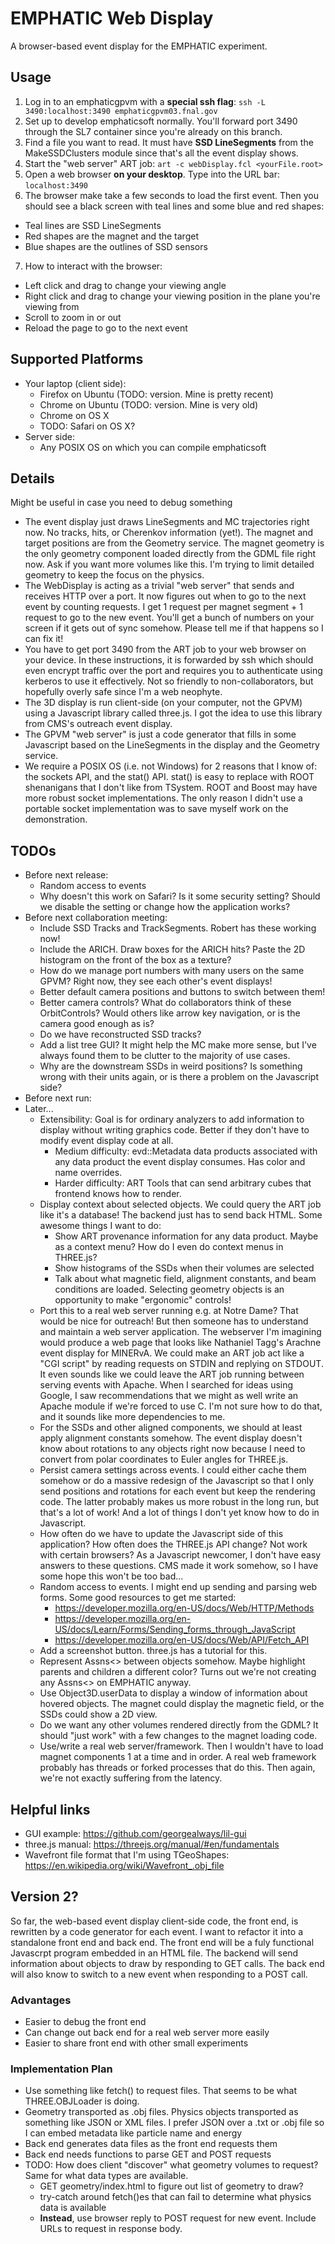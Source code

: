 # EMPHATIC Web Display
A browser-based event display for the EMPHATIC experiment.

## Usage
1. Log in to an emphaticgpvm with a **special ssh flag**: `ssh -L 3490:localhost:3490 emphaticgpvm03.fnal.gov`
2. Set up to develop emphaticsoft normally.  You'll forward port 3490 through the SL7 container since you're already on this branch.
3. Find a file you want to read.  It must have **SSD LineSegments** from the MakeSSDClusters module since that's all the event display shows.
4. Start the "web server" ART job: `art -c webDisplay.fcl <yourFile.root>`
5. Open a web browser **on your desktop**.  Type into the URL bar: `localhost:3490`
6. The browser make take a few seconds to load the first event.  Then you should see a black screen with teal lines and some blue and red shapes:
  - Teal lines are SSD LineSegments
  - Red shapes are the magnet and the target
  - Blue shapes are the outlines of SSD sensors
7. How to interact with the browser:
  - Left click and drag to change your viewing angle
  - Right click and drag to change your viewing position in the plane you're viewing from
  - Scroll to zoom in or out
  - Reload the page to go to the next event

## Supported Platforms
- Your laptop (client side):
  - Firefox on Ubuntu (TODO: version.  Mine is pretty recent)
  - Chrome on Ubuntu (TODO: version.  Mine is very old)
  - Chrome on OS X
  - TODO: Safari on OS X?
- Server side:
  - Any POSIX OS on which you can compile emphaticsoft

## Details
Might be useful in case you need to debug something

- The event display just draws LineSegments and MC trajectories right now.  No tracks, hits, or Cherenkov information (yet!).  The magnet and target positions are from the Geometry service.  The magnet geometry is the only geometry component loaded directly from the GDML file right now.  Ask if you want more volumes like this.  I'm trying to limit detailed geometry to keep the focus on the physics.
- The WebDisplay is acting as a trivial "web server" that sends and receives HTTP over a port.  It now figures out when to go to the next event by counting requests.  I get 1 request per magnet segment + 1 request to go to the new event.  You'll get a bunch of numbers on your screen if it gets out of sync somehow.  Please tell me if that happens so I can fix it!
- You have to get port 3490 from the ART job to your web browser on your device.  In these instructions, it is forwarded by ssh which should even encrypt traffic over the port and requires you to authenticate using kerberos to use it effectively.  Not so friendly to non-collaborators, but hopefully overly safe since I'm a web neophyte.
- The 3D display is run client-side (on your computer, not the GPVM) using a Javascript library called three.js.  I got the idea to use this library from CMS's outreach event display.
- The GPVM "web server" is just a code generator that fills in some Javascript based on the LineSegments in the display and the Geometry service.
- We require a POSIX OS (i.e. not Windows) for 2 reasons that I know of: the sockets API, and the stat() API.  stat() is easy to replace with ROOT shenanigans that I don't like from TSystem.  ROOT and Boost may have more robust socket implementations.  The only reason I didn't use a portable socket implementation was to save myself work on the demonstration.

## TODOs
- Before next release:
  - Random access to events
  - Why doesn't this work on Safari?  Is it some security setting?  Should we disable the setting or change how the application works?
- Before next collaboration meeting:
  - Include SSD Tracks and TrackSegments.  Robert has these working now!
  - Include the ARICH.  Draw boxes for the ARICH hits?  Paste the 2D histogram on the front of the box as a texture?
  - How do we manage port numbers with many users on the same GPVM?  Right now, they see each other's event displays!
  - Better default camera positions and buttons to switch between them!
  - Better camera controls?  What do collaborators think of these OrbitControls?  Would others like arrow key navigation, or is the camera good enough as is?
  - Do we have reconstructed SSD tracks?
  - Add a list tree GUI?  It might help the MC make more sense, but I've always found them to be clutter to the majority of use cases.
  - Why are the downstream SSDs in weird positions?  Is something wrong with their units again, or is there a problem on the Javascript side?
- Before next run:
- Later...
  - Extensibility: Goal is for ordinary analyzers to add information to display without writing graphics code.  Better if they don't have to modify event display code at all.
    - Medium difficulty: evd::Metadata data products associated with any data product the event display consumes.  Has color and name overrides.
    - Harder difficulty: ART Tools that can send arbitrary cubes that frontend knows how to render.
  - Display context about selected objects.  We could query the ART job like it's a database!  The backend just has to send back HTML.  Some awesome things I want to do:
    - Show ART provenance information for any data product.  Maybe as a context menu?  How do I even do context menus in THREE.js?
    - Show histograms of the SSDs when their volumes are selected
    - Talk about what magnetic field, alignment constants, and beam conditions are loaded.  Selecting geometry objects is an opportunity to make "ergonomic" controls!
  - Port this to a real web server running e.g. at Notre Dame?  That would be nice for outreach!  But then someone has to understand and maintain a web server application.  The webserver I'm imagining would produce a web page that looks like Nathaniel Tagg's Arachne event display for MINERvA.  We could make an ART job act like a "CGI script" by reading requests on STDIN and replying on STDOUT.  It even sounds like we could leave the ART job running between serving events with Apache.  When I searched for ideas using Google, I saw recommendations that we might as well write an Apache module if we're forced to use C.  I'm not sure how to do that, and it sounds like more dependencies to me.
  - For the SSDs and other aligned components, we should at least apply alignment constants somehow.  The event display doesn't know about rotations to any objects right now because I need to convert from polar coordinates to Euler angles for THREE.js.
  - Persist camera settings across events.  I could either cache them somehow or do a massive redesign of the Javascript so that I only send positions and rotations for each event but keep the rendering code.  The latter probably makes us more robust in the long run, but that's a lot of work!  And a lot of things I don't yet know how to do in Javascript.
  - How often do we have to update the Javascript side of this application?  How often does the THREE.js API change?  Not work with certain browsers?  As a Javascript newcomer, I don't have easy answers to these questions.  CMS made it work somehow, so I have some hope this won't be too bad...
  - Random access to events.  I might end up sending and parsing web forms.  Some good resources to get me started:
    - https://developer.mozilla.org/en-US/docs/Web/HTTP/Methods
    - https://developer.mozilla.org/en-US/docs/Learn/Forms/Sending_forms_through_JavaScript
    - https://developer.mozilla.org/en-US/docs/Web/API/Fetch_API
  - Add a screenshot button.  three.js has a tutorial for this.
  - Represent Assns<> between objects somehow.  Maybe highlight parents and children a different color?  Turns out we're not creating any Assns<> on EMPHATIC anyway.
  - Use Object3D.userData to display a window of information about hovered objects.  The magnet could display the magnetic field, or the SSDs could show a 2D view.
  - Do we want any other volumes rendered directly from the GDML?  It should "just work" with a few changes to the magnet loading code.
  - Use/write a real web server/framework.  Then I wouldn't have to load magnet components 1 at a time and in order.  A real web framework probably has threads or forked processes that do this.  Then again, we're not exactly suffering from the latency.

## Helpful links
- GUI example: https://github.com/georgealways/lil-gui
- three.js manual: https://threejs.org/manual/#en/fundamentals
- Wavefront file format that I'm using TGeoShapes: https://en.wikipedia.org/wiki/Wavefront_.obj_file

## Version 2?
So far, the web-based event display client-side code, the front end, is rewritten by a code generator for each event.  I want to refactor it into a standalone front end and back end.  The front end will be a fuly functional Javascrpt program embedded in an HTML file.  The backend will send information about objects to draw by responding to GET calls.  The back end will also know to switch to a new event when responding to a POST call.

### Advantages
- Easier to debug the front end
- Can change out back end for a real web server more easily
- Easier to share front end with other small experiments

### Implementation Plan
- Use something like fetch() to request files.  That seems to be what THREE.OBJLoader is doing.
- Geometry transported as .obj files.  Physics objects transported as something like JSON or XML files.  I prefer JSON over a .txt or .obj file so I can embed metadata like particle name and energy
- Back end generates data files as the front end requests them
- Back end needs functions to parse GET and POST requests
- TODO: How does client "discover" what geometry volumes to request?  Same for what data types are available.
  - GET geometry/index.html to figure out list of geometry to draw?
  - try-catch around fetch()es that can fail to determine what physics data is available
  - **Instead**, use browser reply to POST request for new event.  Include URLs to request in response body.

